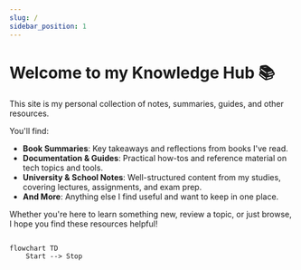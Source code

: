```yaml
---
slug: /
sidebar_position: 1
---
```


# Welcome to my Knowledge Hub 📚

This site is my personal collection of notes, summaries, guides, and other resources.

You'll find:

- **Book Summaries**: Key takeaways and reflections from books I've read.
- **Documentation & Guides**: Practical how-tos and reference material on tech topics and tools.
- **University & School Notes**: Well-structured content from my studies, covering lectures, assignments, and exam prep.
- **And More**: Anything else I find useful and want to keep in one place.

Whether you're here to learn something new, review a topic, or just browse, I hope you find these resources helpful!

```mermaid

flowchart TD
    Start --> Stop
```
